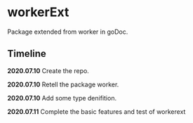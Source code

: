 # workerExt
Package extended from worker in goDoc.

## Timeline
**2020.07.10** Create the repo.

**2020.07.10** Retell the package worker.

**2020.07.10** Add some type denifition.

**2020.07.11** Complete the basic features and test of workerext
